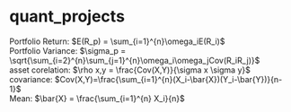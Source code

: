 # quant_projects

Portfolio Return: $E(R_p) = \sum_{i=1}^{n}\omega_iE(R_i)$\
Portfolio Variance: $\sigma_p = \sqrt{\sum_{i=2}^{n}\sum_{j=1}^{n}\omega_i\omega_jCov(R_iR_j)}$\
asset corelation: $\rho x,y = \frac{Cov(X,Y)}{\sigma x \sigma y}$ \
covariance: $Cov(X,Y)=\frac{\sum_{i=1}^{n}(X_i-\bar{X})(Y_i-\bar{Y})}{n-1}$\
Mean: $\bar{X} = \frac{\sum_{i=1}^{n} X_i}{n}$
